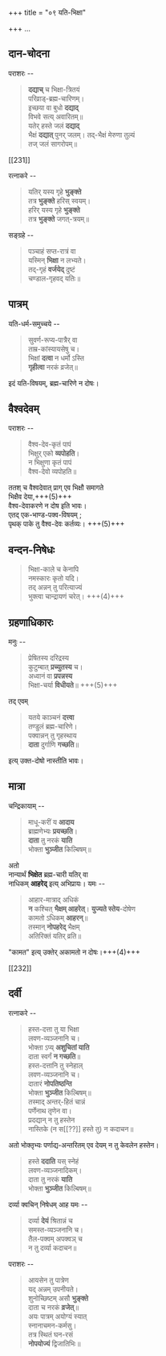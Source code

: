 +++
title = "०९ यति-भिक्षा"

+++
…

## दान-चोदना
पराशरः -- 

> **दद्याच्** च भिक्षा-त्रितयं  
परिव्राड्-ब्रह्म-चारिणम्।  
इच्छया वा बुधो **दद्याद्**  
विभवे सत्य् अवारितम्॥  
यतेर् हस्ते जलं **दद्याद्**  
भैक्षं **दद्यात्** पुनर् जलम्।
तद्-भैक्षं मेरुणा तुल्यं  
तज् जलं सागरोपम्॥

[[231]]

रत्नाकरे --

> यतिर् यस्य गृहे **भुङ्क्ते**  
तत्र **भुङ्क्ते** हरिस् स्वयम्।  
हरिर् यस्य गृहे **भुङ्क्ते**  
तत्र **भुङ्क्ते** जगत्-त्रयम्॥  

सङ्ग्रहे --

> पञ्चाहं सप्त-रात्रं वा  
यस्मिन् **भिक्षा** न लभ्यते।  
तद्-गृहं **वर्जयेद्** दुष्टं  
चण्डाल-गृहवद् यतिः॥  

## पात्रम्
यति-धर्म-समुच्चये -- 

> सुवर्ण-रूप्य-पात्रैर् वा  
ताम्र-कांस्यायसेषु च।  
भिक्षां **दत्वा** न धर्मो ऽस्ति  
**गृहीत्वा** नरकं व्रजेत्॥  

इदं यति-विषयम्, ब्रह्म-चारिणे न दोषः। 

## वैश्वदेवम्
पराशरः -- 

> वैश्व-देव-कृतं पापं  
भिक्षुर् एको **व्यपोहति**।  
न भिक्षुणा कृतं पापं  
वैश्व-देवो व्यपोहति॥  

ततश् च वैश्वदेवात् प्राग् एव भिक्षौ समागते  
भिक्षैव देया,+++(5)+++  
वैश्व-देवाकरणे न दोष इति भावः।  
एतद् एक-भाण्ड-पक्व-विषयम् ;  
पृथक् पाके तु  वैश्व-देवः कर्तव्यः। +++(5)+++

## वन्दन-निषेधः

> भिक्षा-काले च केनापि  
नमस्कारः कृतो यदि।  
तद् अन्नन् तु परित्याज्यं  
भुक्त्वा चान्द्रायणं चरेत्। +++(4)+++

## ग्रहणाधिकारः
मनुः --

> प्रेषितस्य दरिद्रस्य  
कुटुम्बात् **प्रच्युतस्य** च।  
अध्वानं वा **प्रपन्नस्य**  
भिक्षा-चर्या **विधीयते**॥  +++(5)+++

तद् एवम् 

> यतये काञ्चनं **दत्त्वा**  
तण्डुलं ब्रह्म-चारिणे।  
पक्वान्नन् तु गृहस्थाय  
**दाता** दुर्गाणि **गच्छति**॥  

इत्य् उक्त-दोषो नास्तीति भावः।  

## मात्रा
चन्द्रिकायाम् --

> माधू-करीं य **आदाय**  
ब्राह्मणेभ्यः **प्रयच्छति**।  
**दाता** तु नरकं **याति**  
भोक्ता **भुञ्जीत** किल्बिषम्॥  

अतो  
नान्यार्थं **भिक्षेत** ब्रह्म-चारी यतिर् वा  
नाधिकम् **आहरेद्** 
इत्य् अभिप्रायः। यमः --

> आहार-मात्राद् अधिकं  
**न** कश्चित् **भैक्षम् आहरेत्**।
**युज्यते स्तेय**-दोषेण  
कामतो ऽधिकम् **आहरन्**॥  
तस्मान् **नोपहरेद्** भैक्षम्  
अतिरिक्तं यतिर् व्रति॥  

"कामत" इत्य् उक्तेर् अकामतो न दोषः।+++(4)+++

[[232]]

## दर्वी
रत्नाकरे -- 

> हस्त-दत्ता तु या भिक्षा  
लवण-व्यञ्जनानि च।  
भोक्ता ऽप्य् **अशुचितां याति**  
दाता स्वर्गं **न गच्छति**॥  
हस्त-दत्तानि तु स्नेहाल्  
लवण-व्यञ्जनानि च।  
दातारं **नोपतिष्ठन्ति**  
भोक्ता **भुञ्जीत** किल्बिषम्॥  
तस्माद् अन्तर्-हितं चान्नं  
पर्णेनाथ तृणेन वा।  
प्रदद्यान् न तु हस्तेन  
नास्तिके (न स[[??]] हस्ते तु) न कदाचन॥  

अतो भोक्तृभ्यः पर्णाद्य-अन्तरितम् एव
देयम् न तु केवलेन हस्तेन। 

> हस्ते **ददाति** यस् स्नेहं  
लवण-व्यञ्जनादिकम्।  
दाता तु नरकं **याति**  
भोक्ता **भुञ्जीत** किल्बिषम्॥

दर्व्या क्वचिन् निषेधम् आह यमः -- 

> दर्व्या **देयं** श्रितान्नं च  
समस्त-व्यञ्जनानि च।  
तैल-पक्वम् अपक्वञ् च  
न तु दर्व्या कदाचन॥ 

पराशरः -- 

> आयसेन तु पात्रेण  
यद् अन्नम् उपनीयते।  
शुनोच्छिष्टम् असौ **भुङ्क्ते**  
दाता च नरकं **व्रजेत्**॥  
अयः पात्रम् अयोग्यं स्यात्  
स्नानाचमन-कर्मसु।  
तत्र स्थितं घन-रसं  
**नोपयोज्यं** द्विजातिभिः॥ 
